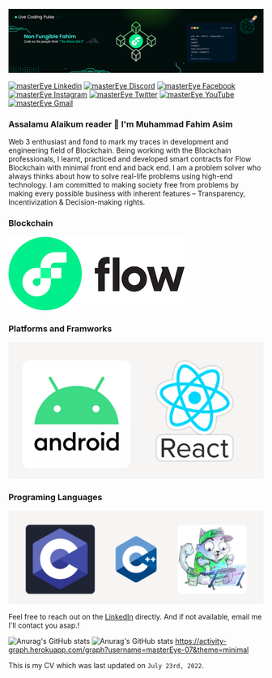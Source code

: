 ![Blockchain Developer](https://github.com/masterEye-07/masterEye-07/blob/main/images/banner.png)

[![masterEye Linkedin](https://img.shields.io/badge/LinkedIn-0077B5?style=for-the-badge&logo=linkedin&logoColor=white)](https://www.linkedin.com/in/muhammad-fahim-asim/)
[![masterEye Discord](https://img.shields.io/badge/Discord-7289DA?style=for-the-badge&logo=discord&logoColor=white)](https://discordapp.com/users/masterEye#8017)
[![masterEye Facebook](https://img.shields.io/badge/Facebook-1877F2?style=for-the-badge&logo=facebook&logoColor=white)](https://www.facebook.com/fahimasim007/)
[![masterEye Instagram](https://img.shields.io/badge/Instagram-E4405F?style=for-the-badge&logo=instagram&logoColor=white)](https://www.instagram.com/mfahimasim/)
[![masterEye Twitter](	https://img.shields.io/badge/Twitter-1DA1F2?style=for-the-badge&logo=twitter&logoColor=white)](https://twitter.com/sakhat_logics)
[![masterEye YouTube](https://img.shields.io/badge/YouTube-FF0000?style=for-the-badge&logo=youtube&logoColor=white)](https://www.youtube.com/channel/UC1l24J-W_-RmJ7pRPhAFl9w)
[![masterEye Gmail](https://img.shields.io/badge/Gmail-D14836?style=for-the-badge&logo=gmail&logoColor=white)](https://mail.google.com/mail/u/mfahimasim@gmail.com)

### Assalamu Alaikum reader 👋 I'm Muhammad Fahim Asim
Web 3 enthusiast and fond to mark my traces in development and engineering field of Blockchain. Being working with the Blockchain professionals, I learnt, practiced and developed smart contracts for Flow Blockchain with minimal front end and back end. I am a problem solver who always thinks about how to solve real-life problems using high-end technology. I am committed to making society free from problems by making every possible business with inherent features – Transparency, Incentivization & Decision-making rights.


### Blockchain

 <img src="./images/flow.png" alt="Blockchain" /> 
 
### Platforms and Framworks

 <img src="./images/myFrameWorks.png" alt="Frameworks" /> 
 
### Programing Languages
 <img src="./images/myLanguages.png" alt="Languages" /> 

Feel free to reach out on the [LinkedIn](https://www.linkedin.com/in/muhammad-fahim-asim//) directly. And if not available, email me I'll contact you asap.!

![Anurag's GitHub stats](https://github-readme-stats.vercel.app/api?username=masterEye-07&show_icons=true&theme=radical)
![Anurag's GitHub stats](https://activity-graph.herokuapp.com/graph?username=masterEye-07&theme=minimal)
https://activity-graph.herokuapp.com/graph?username=masterEye-07&theme=minimal

This is my CV which was last updated on `July 23rd, 2022`.
